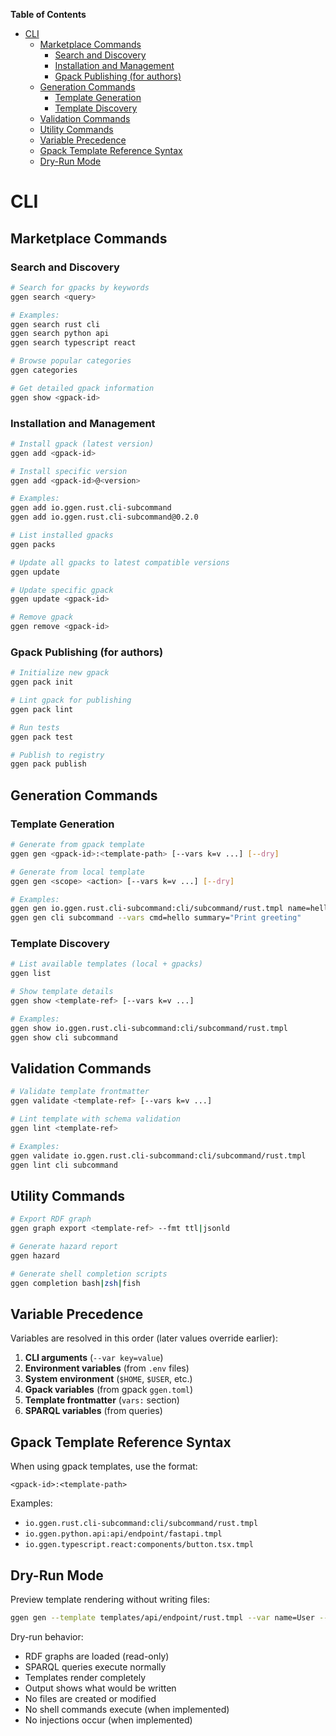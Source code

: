 <!-- START doctoc generated TOC please keep comment here to allow auto update -->
<!-- DON'T EDIT THIS SECTION, INSTEAD RE-RUN doctoc TO UPDATE -->
**Table of Contents**

- [CLI](#cli)
  - [Marketplace Commands](#marketplace-commands)
    - [Search and Discovery](#search-and-discovery)
    - [Installation and Management](#installation-and-management)
    - [Gpack Publishing (for authors)](#gpack-publishing-for-authors)
  - [Generation Commands](#generation-commands)
    - [Template Generation](#template-generation)
    - [Template Discovery](#template-discovery)
  - [Validation Commands](#validation-commands)
  - [Utility Commands](#utility-commands)
  - [Variable Precedence](#variable-precedence)
  - [Gpack Template Reference Syntax](#gpack-template-reference-syntax)
  - [Dry-Run Mode](#dry-run-mode)

<!-- END doctoc generated TOC please keep comment here to allow auto update -->

# CLI

## Marketplace Commands

### Search and Discovery

```bash
# Search for gpacks by keywords
ggen search <query>

# Examples:
ggen search rust cli
ggen search python api
ggen search typescript react

# Browse popular categories
ggen categories

# Get detailed gpack information
ggen show <gpack-id>
```

### Installation and Management

```bash
# Install gpack (latest version)
ggen add <gpack-id>

# Install specific version
ggen add <gpack-id>@<version>

# Examples:
ggen add io.ggen.rust.cli-subcommand
ggen add io.ggen.rust.cli-subcommand@0.2.0

# List installed gpacks
ggen packs

# Update all gpacks to latest compatible versions
ggen update

# Update specific gpack
ggen update <gpack-id>

# Remove gpack
ggen remove <gpack-id>
```

### Gpack Publishing (for authors)

```bash
# Initialize new gpack
ggen pack init

# Lint gpack for publishing
ggen pack lint

# Run tests
ggen pack test

# Publish to registry
ggen pack publish
```

## Generation Commands

### Template Generation

```bash
# Generate from gpack template
ggen gen <gpack-id>:<template-path> [--vars k=v ...] [--dry]

# Generate from local template
ggen gen <scope> <action> [--vars k=v ...] [--dry]

# Examples:
ggen gen io.ggen.rust.cli-subcommand:cli/subcommand/rust.tmpl name=hello
ggen gen cli subcommand --vars cmd=hello summary="Print greeting"
```

### Template Discovery

```bash
# List available templates (local + gpacks)
ggen list

# Show template details
ggen show <template-ref> [--vars k=v ...]

# Examples:
ggen show io.ggen.rust.cli-subcommand:cli/subcommand/rust.tmpl
ggen show cli subcommand
```

## Validation Commands

```bash
# Validate template frontmatter
ggen validate <template-ref> [--vars k=v ...]

# Lint template with schema validation
ggen lint <template-ref>

# Examples:
ggen validate io.ggen.rust.cli-subcommand:cli/subcommand/rust.tmpl
ggen lint cli subcommand
```

## Utility Commands

```bash
# Export RDF graph
ggen graph export <template-ref> --fmt ttl|jsonld

# Generate hazard report
ggen hazard

# Generate shell completion scripts
ggen completion bash|zsh|fish
```

## Variable Precedence

Variables are resolved in this order (later values override earlier):

1. **CLI arguments** (`--var key=value`)
2. **Environment variables** (from `.env` files)
3. **System environment** (`$HOME`, `$USER`, etc.)
4. **Gpack variables** (from gpack `ggen.toml`)
5. **Template frontmatter** (`vars:` section)
6. **SPARQL variables** (from queries)

## Gpack Template Reference Syntax

When using gpack templates, use the format:

```
<gpack-id>:<template-path>
```

Examples:
- `io.ggen.rust.cli-subcommand:cli/subcommand/rust.tmpl`
- `io.ggen.python.api:api/endpoint/fastapi.tmpl`
- `io.ggen.typescript.react:components/button.tsx.tmpl`

## Dry-Run Mode

Preview template rendering without writing files:

```bash
ggen gen --template templates/api/endpoint/rust.tmpl --var name=User --dry
```

Dry-run behavior:
- RDF graphs are loaded (read-only)
- SPARQL queries execute normally
- Templates render completely
- Output shows what would be written
- No files are created or modified
- No shell commands execute (when implemented)
- No injections occur (when implemented)
